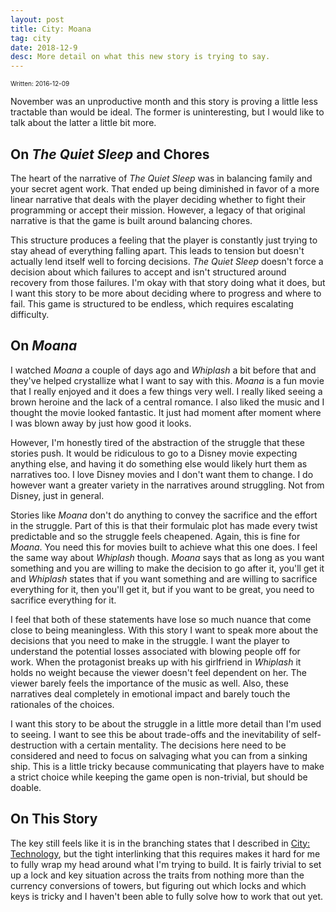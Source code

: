 ```yaml
---
layout: post
title: City: Moana
tag: city
date: 2018-12-9
desc: More detail on what this new story is trying to say.
---
```


<p style="font-size:10px">Written: 2016-12-09


November was an unproductive month and this story is proving a little less tractable than would be ideal. The former is uninteresting, but I would like to talk about the latter a little bit more.

## On *The Quiet Sleep* and Chores

The heart of the narrative of *The Quiet Sleep* was in balancing family and your secret agent work. That ended up being diminished in favor of a more linear narrative that deals with the player deciding whether to fight their programming or accept their mission. However, a legacy of that original narrative is that the game is built around balancing chores.


This structure produces a feeling that the player is constantly just trying to stay ahead of everything falling apart. This leads to tension but doesn't actually lend itself well to forcing decisions. *The Quiet Sleep* doesn't force a decision about which failures to accept and isn't structured around recovery from those failures. I'm okay with that story doing what it does, but I want this story to be more about deciding where to progress and where to fail. This game is structured to be endless, which requires escalating difficulty.

## On *Moana*

I watched *Moana* a couple of days ago and *Whiplash* a bit before that and they've helped crystallize what I want to say with this. *Moana* is a fun movie that I really enjoyed and it does a few things very well. I really liked seeing a brown heroine and the lack of a central romance. I also liked the music and I thought the movie looked fantastic. It just had moment after moment where I was blown away by just how good it looks.


However, I'm honestly tired of the abstraction of the struggle that these stories push. It would be ridiculous to go to a Disney movie expecting anything else, and having it do something else would likely hurt them as narratives too. I love Disney movies and I don't want them to change. I do however want a greater variety in the narratives around struggling. Not from Disney, just in general.


Stories like *Moana* don't do anything to convey the sacrifice and the effort in the struggle. Part of this is that their formulaic plot has made every twist predictable and so the struggle feels cheapened. Again, this is fine for *Moana*. You need this for movies built to achieve what this one does. I feel the same way about *Whiplash* though. *Moana* says that as long as you want something and you are willing to make the decision to go after it, you'll get it and *Whiplash* states that if you want something and are willing to sacrifice everything for it, then you'll get it, but if you want to be great, you need to sacrifice everything for it.


I feel that both of these statements have lose so much nuance that come close to being meaningless. With this story I want to speak more about the decisions that you need to make in the struggle. I want the player to understand the potential losses associated with blowing people off for work. When the protagonist breaks up with his girlfriend in *Whiplash* it holds no weight because the viewer doesn't feel dependent on her. The viewer barely feels the importance of the music as well. Also, these narratives deal completely in emotional impact and barely touch the rationales of the choices.


I want this story to be about the struggle in a little more detail than I'm used to seeing. I want to see this be about trade-offs and the inevitability of self-destruction with a certain mentality. The decisions here need to be considered and need to focus on salvaging what you can from a sinking ship. This is a little tricky because communicating that players have to make a strict choice while keeping the game open is non-trivial, but should be doable.

## On This Story

The key still feels like it is in the branching states that I described in [City: Technology](/blog/city/technology), but the tight interlinking that this requires makes it hard for me to fully wrap my head around what I'm trying to build. It is fairly trivial to set up a lock and key situation across the traits from nothing more than the currency conversions of towers, but figuring out which locks and which keys is tricky and I haven't been able to fully solve how to work that out yet.

